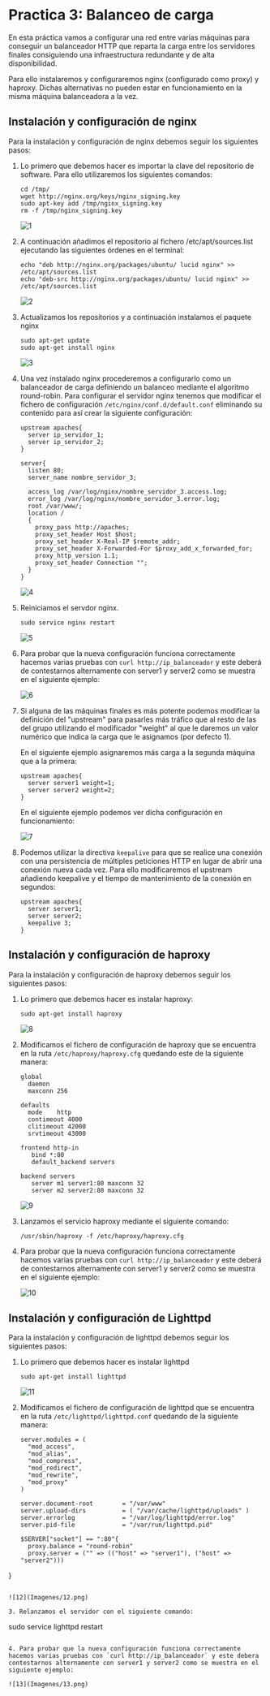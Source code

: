 # Practica 3: Balanceo de carga

En esta práctica vamos a configurar una red entre varias máquinas para conseguir un balanceador HTTP que reparta la carga entre los servidores finales consiguiendo una infraestructura redundante y de alta disponibilidad.

Para ello instalaremos y configuraremos nginx (configurado como proxy) y haproxy. Dichas alternativas no pueden estar en funcionamiento en la misma máquina balanceadora a la vez.

## Instalación y configuración de nginx

Para la instalación y configuración de nginx debemos seguir los siguientes pasos:

1. Lo primero que debemos hacer es importar la clave del repositorio de software. Para ello utilizaremos los siguientes comandos:

   ```
   cd /tmp/
   wget http://nginx.org/keys/nginx_signing.key
   sudo apt-key add /tmp/nginx_signing.key
   rm -f /tmp/nginx_signing.key
   ```

   ![1](Imagenes/1.png)

2. A continuación añadimos el repositorio al fichero /etc/apt/sources.list ejecutando las siguientes órdenes en el terminal:

   ```
   echo "deb http://nginx.org/packages/ubuntu/ lucid nginx" >> /etc/apt/sources.list
   echo "deb-src http://nginx.org/packages/ubuntu/ lucid nginx" >> /etc/apt/sources.list
   ```

   ![2](Imagenes/2.png)

3. Actualizamos los repositorios y a continuación instalamos el paquete nginx

   ```
   sudo apt-get update
   sudo apt-get install nginx
   ```

   ![3](Imagenes/3.png)

4. Una vez instalado nginx procederemos a configurarlo como un balanceador de carga definiendo un balanceo mediante el algoritmo round-robin.
Para configurar el servidor nginx tenemos que modificar el fichero de configuración `/etc/nginx/conf.d/default.conf` eliminando su contenido para así crear la siguiente configuración:

   ```
   upstream apaches{
     server ip_servidor_1;
     server ip_servidor_2;
   }

   server{
     listen 80;
     server_name nombre_servidor_3;

     access_log /var/log/nginx/nombre_servidor_3.access.log;
     error_log /var/log/nginx/nombre_servidor_3.error.log;
     root /var/www/;
     location /
     {
       proxy_pass http://apaches;
       proxy_set_header Host $host;
       proxy_set_header X-Real-IP $remote_addr;
       proxy_set_header X-Forwarded-For $proxy_add_x_forwarded_for;
       proxy_http_version 1.1;
       proxy_set_header Connection "";
     }
   }
   ```

   ![4](Imagenes/4.png)

5. Reiniciamos el servdor nginx.

   ```
   sudo service nginx restart
   ```

   ![5](Imagenes/5.png)

6. Para probar que la nueva configuración funciona correctamente hacemos varias pruebas con `curl http://ip_balanceador` y este deberá de contestarnos alternamente con server1 y server2 como se muestra en el siguiente ejemplo:

   ![6](Imagenes/6.png)

7. Si alguna de las máquinas finales es más potente podemos modificar la definición del "upstream" para pasarles más tráfico que al resto de las del grupo utilizando el modificador "weight" al que le daremos un valor numérico que indica la carga que le asignamos (por defecto 1).

   En el siguiente ejemplo asignaremos más carga a la segunda máquina que a la primera:

   ```
   upstream apaches{
     server server1 weight=1;
     server server2 weight=2;
   }
   ```

   En el siguiente ejemplo podemos ver dicha configuración en funcionamiento:

   ![7](Imagenes/7.png)

8. Podemos utilizar la directiva `keepalive` para que se realice una conexión con una persistencia de múltiples peticiones HTTP en lugar de abrir una conexión nueva cada vez. Para ello modificaremos el upstream añadiendo keepalive y el tiempo de mantenimiento de la conexión en segundos:

   ```
   upstream apaches{
     server server1;
     server server2;
     keepalive 3;
   }
   ```

## Instalación y configuración de haproxy

Para la instalación y configuración de haproxy debemos seguir los siguientes pasos:

1. Lo primero que debemos hacer es instalar haproxy:

   ```
   sudo apt-get install haproxy
   ```

   ![8](Imagenes/8.png)

2. Modificamos el fichero de configuración de haproxy que se encuentra en la ruta `/etc/haproxy/haproxy.cfg` quedando este de la siguiente manera:

   ```
   global
     daemon
     maxconn 256

   defaults
     mode    http
     contimeout 4000
     clitimeout 42000
     srvtimeout 43000

   frontend http-in
      bind *:80
      default_backend servers

   backend servers
      server m1 server1:80 maxconn 32
      server m2 server2:80 maxconn 32
   ```

   ![9](Imagenes/9.png)

3. Lanzamos el servicio haproxy mediante el siguiente comando:

   ```
   /usr/sbin/haproxy -f /etc/haproxy/haproxy.cfg
   ```

4. Para probar que la nueva configuración funciona correctamente hacemos varias pruebas con `curl http://ip_balanceador` y este deberá de contestarnos alternamente con server1 y server2 como se muestra en el siguiente ejemplo:

   ![10](Imagenes/10.png)

## Instalación y configuración de Lighttpd

Para la instalación y configuración de lighttpd debemos seguir los siguientes pasos:

1. Lo primero que debemos hacer es instalar lighttpd

   ```
   sudo apt-get install lighttpd
   ```

   ![11](Imagenes/11.png)

2. Modificamos el fichero de configuración de lighttpd que se encuentra en la ruta `/etc/lighttpd/lighttpd.conf` quedando de la siguiente manera:

   ```
   server.modules = (
     "mod_access",
     "mod_alias",
     "mod_compress",
     "mod_redirect",
     "mod_rewrite",
     "mod_proxy"
   )

   server.document-root        = "/var/www"
   server.upload-dirs          = ( "/var/cache/lighttpd/uploads" )
   server.errorlog             = "/var/log/lighttpd/error.log"
   server.pid-file             = "/var/run/lighttpd.pid"

   $SERVER["socket"] == ":80"{
     proxy.balance = "round-robin"
     proxy.server = ("" => (("host" => "server1"), ("host" => "server2")))
  }
   ```

   ![12](Imagenes/12.png)

3. Relanzamos el servidor con el siguiente comando:

   ```
   sudo service lighttpd restart
   ```

4. Para probar que la nueva configuración funciona correctamente hacemos varias pruebas con `curl http://ip_balanceador` y este debera contestarnos alternamente con server1 y server2 como se muestra en el siguiente ejemplo:

   ![13](Imagenes/13.png)
